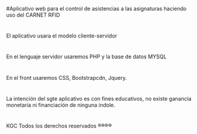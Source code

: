 #Aplicativo web para el control de asistencias a las asignaturas haciendo uso del CARNET RFID
#

El aplicativo usara el modelo cliente-servidor
#
En el lenguaje servidor usaremos PHP y la base de datos MYSQL 
#
En el front usaremos CSS, Bootstrapcdn, Jquery.
#
La intención del sgte aplicativo es con fines educativos, no existe ganancia monetaria ni financiación de ninguna indole.
#
KGC Todos los derechos reservados ®®®®
